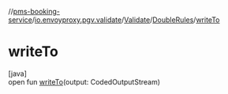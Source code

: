 //[pms-booking-service](../../../../index.md)/[io.envoyproxy.pgv.validate](../../index.md)/[Validate](../index.md)/[DoubleRules](index.md)/[writeTo](write-to.md)

# writeTo

[java]\
open fun [writeTo](write-to.md)(output: CodedOutputStream)